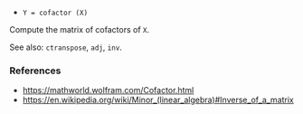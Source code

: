 * `Y = cofactor (X)`

Compute the matrix of cofactors of `X`.

See also: `ctranspose`, `adj`, `inv`.

### References

* https://mathworld.wolfram.com/Cofactor.html
* https://en.wikipedia.org/wiki/Minor_(linear_algebra)#Inverse_of_a_matrix

